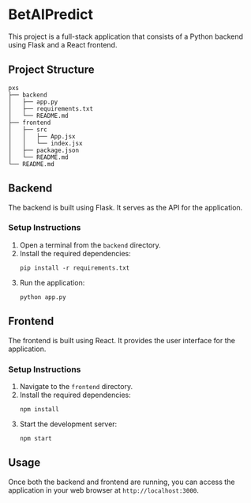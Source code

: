 # BetAIPredict

This project is a full-stack application that consists of a Python backend using Flask and a React frontend.

## Project Structure

```
pxs
├── backend
│   ├── app.py
│   ├── requirements.txt
│   └── README.md
├── frontend
│   ├── src
│   │   ├── App.jsx
│   │   └── index.jsx
│   ├── package.json
│   └── README.md
└── README.md
```

## Backend

The backend is built using Flask. It serves as the API for the application.

### Setup Instructions

1. Open a terminal from the `backend` directory.
2. Install the required dependencies:
   ```
   pip install -r requirements.txt
   ```
3. Run the application:
   ```
   python app.py
   ```

## Frontend

The frontend is built using React. It provides the user interface for the application.

### Setup Instructions

1. Navigate to the `frontend` directory.
2. Install the required dependencies:
   ```
   npm install
   ```
3. Start the development server:
   ```
   npm start
   ```

## Usage

Once both the backend and frontend are running, you can access the application in your web browser at `http://localhost:3000`.
